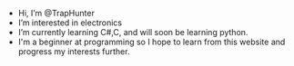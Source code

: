 - Hi, I’m @TrapHunter
- I’m interested in electronics
- I’m currently learning C#,C, and will soon be learning python.
- I'm a beginner at programming so I hope to learn from this website and progress my interests further.


<!---
TrapHunter/TrapHunter is a ✨ special ✨ repository because its `README.md` (this file) appears on your GitHub profile.
You can click the Preview link to take a look at your changes.
--->
